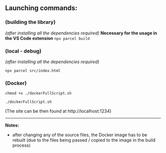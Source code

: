 ## Launching commands:
### **(building the library)**
*(after installing all the dependencies required)*
**Necessary for the usage in the VS Code extension**
`npx parcel build`

### **(local - debug)**
*(after installing all the dependencies required)*

`npx parcel src/index.html`

### **(Docker)**

`chmod +x ./dockerFullScript.sh`

`./dockerFullScript.sh`

(The site can be then found at http://localhost:1234)

___
**Notes:**
- after changing any of the source files, the Docker image has to be rebuilt (due to the files being passed / copied to the image in the build process)